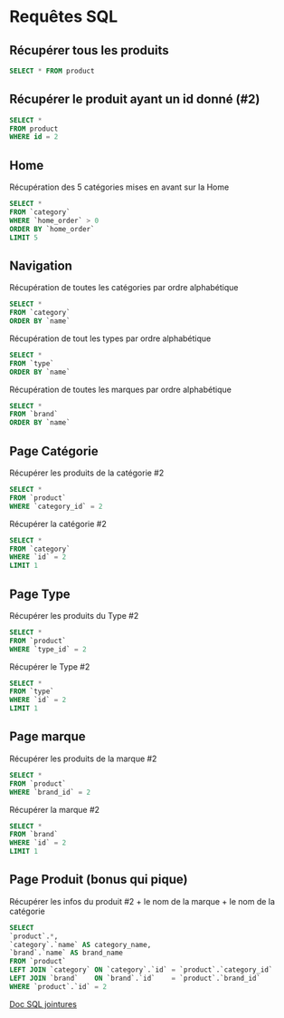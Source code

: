 # Requêtes SQL

## Récupérer tous les produits

```sql
SELECT * FROM product
```

## Récupérer le produit ayant un id donné (#2)

```sql
SELECT *
FROM product
WHERE id = 2
```

## Home

Récupération des 5 catégories mises en avant sur la Home
```sql
SELECT *
FROM `category`
WHERE `home_order` > 0
ORDER BY `home_order`
LIMIT 5
```

## Navigation

Récupération de toutes les catégories par ordre alphabétique
```sql
SELECT *
FROM `category`
ORDER BY `name`
```

Récupération de tout les types par ordre alphabétique
```sql
SELECT *
FROM `type`
ORDER BY `name`
```

Récupération de toutes les marques par ordre alphabétique
```sql
SELECT *
FROM `brand`
ORDER BY `name`
```

## Page Catégorie

Récupérer les produits de la catégorie #2
```sql
SELECT *
FROM `product`
WHERE `category_id` = 2
```

Récupérer la catégorie #2
```sql
SELECT *
FROM `category`
WHERE `id` = 2
LIMIT 1
```

## Page Type

Récupérer les produits du Type #2
```sql
SELECT *
FROM `product`
WHERE `type_id` = 2
```

Récupérer le Type #2
```sql
SELECT *
FROM `type`
WHERE `id` = 2
LIMIT 1
```

## Page marque

Récupérer les produits de la marque #2
```sql
SELECT *
FROM `product`
WHERE `brand_id` = 2
```

Récupérer la marque #2
```sql
SELECT *
FROM `brand`
WHERE `id` = 2
LIMIT 1
```

## Page Produit (bonus qui pique)

Récupérer les infos du produit #2 + le nom de la marque + le nom de la catégorie
```sql
SELECT 
`product`.*, 
`category`.`name` AS category_name, 
`brand`.`name` AS brand_name
FROM `product`
LEFT JOIN `category` ON `category`.`id` = `product`.`category_id`
LEFT JOIN `brand`    ON `brand`.`id`    = `product`.`brand_id`
WHERE `product`.`id` = 2
```
[Doc SQL jointures](https://sql.sh/cours/jointures)